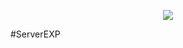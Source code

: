 <p align="center">
  <img src="https://raw.githubusercontent.com/Gamecrafter/PocketMine-Plugins/master/ServerEXP/images/icon.png?raw=true"/>
</p>
#ServerEXP
